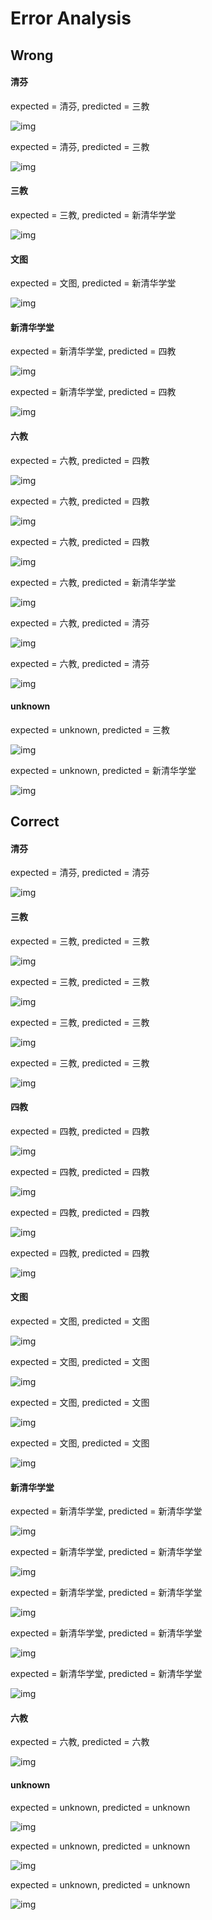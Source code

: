 # Error Analysis

## Wrong

#### 清芬

expected = 清芬, predicted = 三教

![img](images/test0601_x6/0_qingfen_mini/0_清芬_2.JPG)

expected = 清芬, predicted = 三教

![img](images/test0601_x6/0_qingfen_mini/0_清芬_3.JPG)

#### 三教

expected = 三教, predicted = 新清华学堂

![img](images/test0601_x6/1_sanjiao_mini/1_三教_3.JPG)

#### 文图

expected = 文图, predicted = 新清华学堂

![img](images/test0601_x6/3_wentu_mini/3_文图_2.JPG)

#### 新清华学堂

expected = 新清华学堂, predicted = 四教

![img](images/test0601_x6/4_xinqinghuaxuetang_mini/5_新清华学堂_4.JPG)

expected = 新清华学堂, predicted = 四教

![img](images/test0601_x6/4_xinqinghuaxuetang_mini/5_新清华学堂_3.JPG)

#### 六教

expected = 六教, predicted = 四教

![img](images/test0601_x6/5_liujiao_mini/6_六教_4.JPG)

expected = 六教, predicted = 四教

![img](images/test0601_x6/5_liujiao_mini/6_六教_9.JPG)

expected = 六教, predicted = 四教

![img](images/test0601_x6/5_liujiao_mini/6_六教_6.JPG)

expected = 六教, predicted = 新清华学堂

![img](images/test0601_x6/5_liujiao_mini/6_六教_8.JPG)

expected = 六教, predicted = 清芬

![img](images/test0601_x6/5_liujiao_mini/6_六教_2.JPG)

expected = 六教, predicted = 清芬

![img](images/test0601_x6/5_liujiao_mini/6_六教_1.JPG)

#### unknown

expected = unknown, predicted = 三教

![img](images/test0601_x6/6_unknown_mini/7_unknown_3.JPG)

expected = unknown, predicted = 新清华学堂

![img](images/test0601_x6/6_unknown_mini/7_unknown_1.JPG)

## Correct

#### 清芬

expected = 清芬, predicted = 清芬

![img](images/test0601_x6/0_qingfen_mini/0_清芬_1.JPG)

#### 三教

expected = 三教, predicted = 三教

![img](images/test0601_x6/1_sanjiao_mini/1_三教_5.JPG)

expected = 三教, predicted = 三教

![img](images/test0601_x6/1_sanjiao_mini/1_三教_1.JPG)

expected = 三教, predicted = 三教

![img](images/test0601_x6/1_sanjiao_mini/1_三教_4.JPG)

expected = 三教, predicted = 三教

![img](images/test0601_x6/1_sanjiao_mini/1_三教_2.JPG)

#### 四教

expected = 四教, predicted = 四教

![img](images/test0601_x6/2_sijiao_mini/2_四教_1.JPG)

expected = 四教, predicted = 四教

![img](images/test0601_x6/2_sijiao_mini/2_四教_4.JPG)

expected = 四教, predicted = 四教

![img](images/test0601_x6/2_sijiao_mini/2_四教_3.JPG)

expected = 四教, predicted = 四教

![img](images/test0601_x6/2_sijiao_mini/2_四教_2.JPG)

#### 文图

expected = 文图, predicted = 文图

![img](images/test0601_x6/3_wentu_mini/3_文图_3.JPG)

expected = 文图, predicted = 文图

![img](images/test0601_x6/3_wentu_mini/3_文图_4.JPG)

expected = 文图, predicted = 文图

![img](images/test0601_x6/3_wentu_mini/3_文图_1.JPG)

expected = 文图, predicted = 文图

![img](images/test0601_x6/3_wentu_mini/3_文图_5.JPG)

#### 新清华学堂

expected = 新清华学堂, predicted = 新清华学堂

![img](images/test0601_x6/4_xinqinghuaxuetang_mini/5_新清华学堂_5.JPG)

expected = 新清华学堂, predicted = 新清华学堂

![img](images/test0601_x6/4_xinqinghuaxuetang_mini/5_新清华学堂_1.JPG)

expected = 新清华学堂, predicted = 新清华学堂

![img](images/test0601_x6/4_xinqinghuaxuetang_mini/5_新清华学堂_6.JPG)

expected = 新清华学堂, predicted = 新清华学堂

![img](images/test0601_x6/4_xinqinghuaxuetang_mini/5_新清华学堂_7.JPG)

expected = 新清华学堂, predicted = 新清华学堂

![img](images/test0601_x6/4_xinqinghuaxuetang_mini/5_新清华学堂_2.JPG)

#### 六教

expected = 六教, predicted = 六教

![img](images/test0601_x6/5_liujiao_mini/6_六教_3.JPG)

#### unknown

expected = unknown, predicted = unknown

![img](images/test0601_x6/6_unknown_mini/7_unknown_2.JPG)

expected = unknown, predicted = unknown

![img](images/test0601_x6/6_unknown_mini/7_unknown_5.JPG)

expected = unknown, predicted = unknown

![img](images/test0601_x6/6_unknown_mini/7_unknown_4.JPG)

